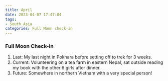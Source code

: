 ```yaml
---
title: April
date: 2023-04-07 17:47:04
tags: 
- South Asia
categories: Full Moon check-in
---
```

### Full Moon Check-in

1. Last: My last night in Pokhara before setting off to trek for 3 weeks.
2. Current: Volunteering on a tea farm in eastern Nepal, sat outside reading my book with the other 6 girls after dinner.
3. Future: Somewhere in northern Vietnam with a very special person!